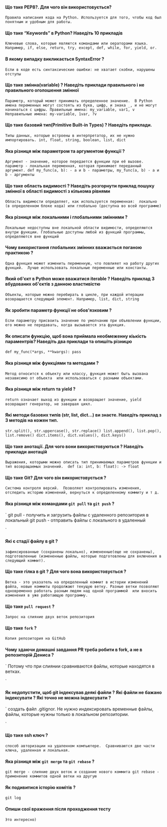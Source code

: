#### Що таке PEP8?. Для чого він використовується?

`
Правила написания кода на Python.
Используется для того, чтобы код был понятным и удобным для работы.
`

#### Що таке “Keywords” в Python? Наведіть 10 прикладів 
`
Ключевые слова, которые являются командами или оераторами языка.
Например, if, else, return, try, except, def, while, for, yield, or. 
`

#### В якому випадку викликається SyntaxError ?

`
Если в коде есть синтаксические ошибки: не хватает скобки, нарушены отступы
`

#### Що таке змінна(variable) ? Наведіть приклади правильного і не правильного оголошення змінної
`
Параметр, который может принимать определенное значение. 
В Python имена переменных могут состоять из букв, цифр, и знака _, и не могут начинаться с цифры.
Правильные имена: my_variable, var1, v
Неправильные имена: my-variable, 1var, ?v
`

#### Що таке базовий тип(Primitive Built-in Types) ? Наведіть приклади.
`
Типы данных, которые встроены в интерпретатор, их не нужно импортировать.
int, float, string, boolean, list, dict
`

#### Яка різниця між параметром та аргументом функції ?
`
Аргумент - значение, которое передается функции при её вызове.
параметр - локальная переменная, которая принимает переданный аргумент.
def my_func(a, b): - a и b - параметры,
my_func(a, b) - a и b - аргументы
`

#### Що таке область видимості ? Наведіть розгорнути приклад пошуку змінної в області видимості з кількома рівнями
`
Область видимости определяет, как используется переменная: 
локально (в определенном блоке кода) или глобально (доступна во всей программе)
`

#### Яка різниця між локальними і глобальними змінними ?
`
Локальные недоступны вне локальной области видимости, определяются внутри функции.
Глобальные доступны любой из функций программы, определяются вне функций
`

#### Чому використання глобальних змінних вважається поганою практикою ?
`
Одна функция может изменить переменную, что повлияет на работу других функций. 
Лучше использовать локальные переменные или константы.
`

#### Який об'єкт в Python може вважатися iterable ? Наведіть приклад 3 вбудованих об'єктів з данною властивістю
`
Объекты, которые можно перебирать в цикле, при каждой итерации возвращается следующий элемент.
Например, list, dict, string
`

#### Як зробити параметр функції не обов'язковим ?
`
Если параметру присвоить значение по умолчанию при объявлении функции, 
его можно не передавать, когда вызывается эта функция.
`

#### Як описати функцію, щоб вона приймала необмеженну кіькість параментрів? Наведіть два приклади та опишіть різницю
`
def my_func(*args, **kwargs):
	pass
`

#### Яка різниця між функціями та методами ?
`
Метод относится к объекту или классу, функция может быть вызвана независимо от объекта 
или использоваться с разными объектами.
`

#### Яка різниця між return та yield ?
`
return означает выход из функции и возвращает значение,
yield возвращает генератор, не завершая цикл.
`

#### Які методи базових типів  (str, list, dict...)  ви знаєте. Наведіть приклад з 3 методів на кожен тип. 
`
str.split(), str.uppercase(), str.replace()
list.append(), list.pop(), list.remove()
dict.items(), dict.values(), dict.keys()
`

#### Що таке анотації. Для чого вони використовуються ? Наведіть приклади анотацій
`
Выражения, которыми можно описать тип принимаемых параметров функции и тип возвращаемых значений. 
def (a: int, b: float): -> float
`


#### Що таке Git? Для чого він використовується ?
`
Система контроля версий. 
Позволяет контролировать изменения, отследить историю изменений, вернуться к определенному коммиту и т д.
`

#### Яка різниця між командами `git pull` та `git push` ?
`
git pull - получить и загрузить файлы с удаленного репозитория в локальный
git push - отправить файлы с локального в удаленный

`

#### Які є стадії файлу в git ?
`
зафиксированные (сохранены локально), измененные(еще не сохранены), 
подготовленные (измененные файлы, которые подготовлены для включения в следующий коммит).
`

#### Що таке гілка в git ? Для чого вона використовується ?
`
Ветка - это указатель на определенный коммит в истории изменений файла, новые коммиты продолжают текущую ветку.
Разные ветки позволяют одновременно работать разным людям над одной программой 
или вносить изменения в уже работающую программу.
`

#### Що таке `pull request` ?
`
Запрос на слияние двух веток репозитория
`

#### Що таке `fork` ?
`
Копия репозитория на GitHub
`

#### Чому здаючи домашні завдання PR треба робити в fork, а не в репозиторій Дениса ?
`
Потому что при слиянии сравниваются файлы, которые находятся в ветках. 

`
#### Як недопустити, щоб git індексував деякі файли ? Які файли не бажано індексувати ? Які точно не можна індексувати ?
` создать файл .gitignor.
Не нужно индексировать временные файлы, файлы, которые нужны только в локальном репозитории.

`
#### Що такe ssh ключ ?
`
способ авторизации на удаленном компьютере. 
Сравниваются две части ключа, удаленная и локальная.
`
#### Яка різниця між `git merge` та `git rebase` ?
`
git merge - слияние двух веток и создание нового коммита
git rebase - применение коммитов одной ветки на другую
`

#### Як подивитися історію комітів ?
`
git log 
`

#### Опиши свої враження після проходження тесту
`
Это интересно)
`
